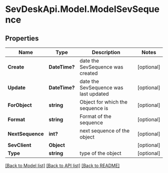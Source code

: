 # SevDeskApi.Model.ModelSevSequence
## Properties

Name | Type | Description | Notes
------------ | ------------- | ------------- | -------------
**Create** | **DateTime?** | date the SevSequence was created | [optional] 
**Update** | **DateTime?** | date the SevSequence was last updated | [optional] 
**ForObject** | **string** | Object for which the sequence is | [optional] 
**Format** | **string** | Format of the sequence | [optional] 
**NextSequence** | **int?** | next sequence of the object | [optional] 
**SevClient** | **Object** |  | [optional] 
**Type** | **string** | type of the object | [optional] 

[[Back to Model list]](../README.md#documentation-for-models) [[Back to API list]](../README.md#documentation-for-api-endpoints) [[Back to README]](../README.md)

